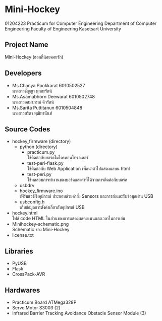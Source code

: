 # Mini-Hockey
01204223 Practicum for Computer Engineering
Department of Computer Engineering Faculty of Engineering Kasetsart University

## Project Name 
Mini-Hockey (ฮอกกี้น้อยคอยรัก)

## Developers
- Ms.Chanya Pookkarat       6010502527 <br/>
  นางสาวชัญญา พุกกะรัตน์
- Ms.Asamabhorn Deewarat    6010502748 <br/>
  นางสาวอสมาภรณ์ ดีวรัตน์
- Ms.Sarita Puttitanun      6010504848 <br/>
  นางสาวสริตา พุฒิทานันท์
  
## Source Codes
- hockey_firmware (directory) 
  - python (directory)
    - practicum.py <br/>
        ใช้ติดต่อกับบอร์ดไมโครคอนโทรลเลอร์
    - test-peri-flask.py <br/>
        ใช้ติดต่อกับ Web Application เพื่อนำค่าไปแสดงผลบน html
    - test-peri.py <br/>
        ใช้ทดสอบการทำงานของบอร์ดและค่าที่ได้จากการติดต่อกับบอร์ด
  - usbdrv
  - hockey_firmware.ino <br/>
      เฟิร์มแวร์ฝั่งอุปกรณ์ ประกอบด้วยคำสั่ง Sensors และการส่งและรับข้อมูลผ่าน USB
  - usbconfig.h <br/>
      เก็บข้อมูลการตั้งค่าเกี่ยวกับอุปกรณ์ USB
- hockey.html <br/>
  ไฟล์ code HTML ในส่วนของการแสดงผลคะแนนและเวลาในการเล่น
- Minihockey-schematic.png <br/>
  Schematic ของ Mini-Hockey
- license.txt 

## Libraries
- PyUSB
- Flask
- CrossPack-AVR


## Hardwares
- Practicum Board ATMega328P
- Servo Motor S3003 (2)
- Infrared Barrier Tracking Avoidance Obstacle Sensor Module (3)
